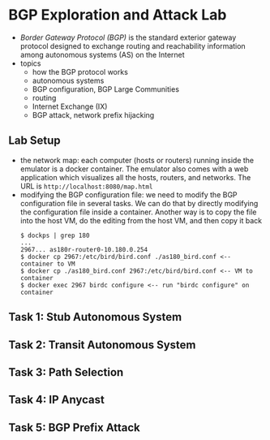 # BGP Exploration and Attack Lab
- *Border Gateway Protocol (BGP)* is the standard exterior gateway protocol designed to exchange routing and reachability information among autonomous systems (AS) on the Internet
- topics
    - how the BGP protocol works
    - autonomous systems
    - BGP configuration, BGP Large Communities
    - routing
    - Internet Exchange (IX)
    - BGP attack, network prefix hijacking

## Lab Setup
- the network map: each computer (hosts or routers) running inside the emulator is a docker container. The emulator also comes with a web application which visualizes all the hosts, routers, and networks. The URL is `http://localhost:8080/map.html`
- modifying the BGP configuration file: we need to modify the BGP configuration file in several tasks. We can do that by directly modifying the configuration file inside a container. Another way is to copy the file into the host VM, do the editing from the host VM, and then copy it back
    ```
    $ dockps | grep 180
    ...
    2967... as180r-router0-10.180.0.254
    $ docker cp 2967:/etc/bird/bird.conf ./as180_bird.conf <-- container to VM
    $ docker cp ./as180_bird.conf 2967:/etc/bird/bird.conf <-- VM to container
    $ docker exec 2967 birdc configure <-- run "birdc configure" on container
    ```

## Task 1: Stub Autonomous System

## Task 2: Transit Autonomous System

## Task 3: Path Selection

## Task 4: IP Anycast

## Task 5: BGP Prefix Attack

